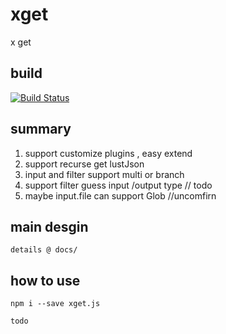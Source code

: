 # xget
x get

## build
[![Build Status](https://api.travis-ci.org/repos/aceunlonely/xget.svg)](https://www.travis-ci.org/aceunlonely/xget)

## summary
1. support customize plugins , easy extend
2. support recurse get lustJson
3. input and filter support multi or branch
4. support filter  guess input /output type   // todo
5. maybe input.file can support Glob  //uncomfirn

## main desgin
    details @ docs/

## how to use
```shell
npm i --save xget.js
```

```js
todo
```